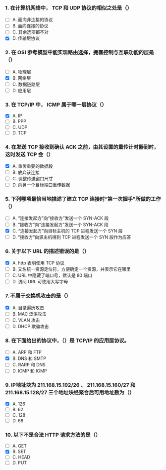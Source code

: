 ### 1. 在计算机网络中， TCP 和 UDP 协议的相似之处是（）
- [ ] A. 面向非连接的协议
- [ ] B. 面向连接的协议
- [ ] C. 其余选项都不对
- [x] D. 传输层协议

### 2. 在 OSI 参考模型中能实现路由选择，拥塞控制与互联功能的层是（）
- [ ] A. 物理层
- [x] B. 网络层
- [ ] C. 数据链路层
- [ ] D. 应用层

### 3. 在 TCP/IP 中， ICMP 属于哪一层协议（）
- [x] A. IP
- [ ] B. PPP
- [ ] C. UDP
- [ ] D. TCP

### 4. 在发送 TCP 接收到确认 ACK 之前，由其设置的重传计时器到时，这时发送 TCP 会（）
- [x] A. 重传重要的数据段
- [ ] B. 放弃该连接
- [ ] C. 调整传送窗口尺寸
- [ ] D. 向另一个目标端口重传数据

### 5. 下列哪项最恰当地描述了建立 TCP 连接时“第一次握手”所做的工作（）
- [ ] A. “连接发起方”向“接收方”发送一个 SYN-ACK 段
- [ ] B. “接收方”向“连接发起方”发送一个 SYN-ACK 段
- [x] C. “连接发起方”向目标主机的 TCP 进程发送一个 SYN 段
- [ ] D. “接收方”向源主机得到 TCP 进程发送一个 SYN 段作为应答

### 6. 关于以下 URL 的描述错误的是（）
- [x] A. http 表明使用 TCP 协议
- [ ] B. 又名统一资源定位符，方便确定一个资源，并表示它在哪里
- [ ] C. URL 中隐藏了端口号，默认是 80 端口
- [ ] D. 访问 URL 可使用大写字母

### 7. 不属于交换机攻击的是（）
- [x] A. 目录遍历攻击
- [ ] B. MAC 泛洪攻击
- [ ] C. VLAN 攻击
- [ ] D. DHCP 欺骗攻击

### 8. 在下面给出的协议中，（）是 TCP/IP 的应用层协议。
- [ ] A. ARP 和 FTP
- [x] B. DNS 和 SMTP
- [ ] C. RARP 和 DNS
- [ ] D. ICMP 和 IGMP

### 9. IP地址块为 211.168.15.192/26 、 211.168.15.160/27 和 211.168.15.128/27 三个地址块经聚合后可用地址数为（）
- [x] A. 126
- [ ] B. 62
- [ ] C. 128
- [ ] D. 68

### 10. 以下不是合法 HTTP 请求方法的是（）
- [ ] A. GET
- [x] B. SET
- [ ] C. HEAD
- [ ] D. PUT
